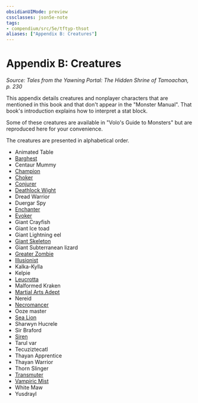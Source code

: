 ```yaml
---
obsidianUIMode: preview
cssclasses: json5e-note
tags:
- compendium/src/5e/tftyp-thsot
aliases: ["Appendix B: Creatures"]
---
```

# Appendix B: Creatures
*Source: Tales from the Yawning Portal: The Hidden Shrine of Tamoachan, p. 230* 

This appendix details creatures and nonplayer characters that are mentioned in this book and that don't appear in the "Monster Manual". That book's introduction explains how to interpret a stat block.

Some of these creatures are available in "Volo's Guide to Monsters" but are reproduced here for your convenience.

The creatures are presented in alphabetical order.

- Animated Table  
- [Barghest](/3-Mechanics/CLI/bestiary/fiend/barghest-mpmm.md)  
- Centaur Mummy  
- [Champion](/3-Mechanics/CLI/bestiary/humanoid/champion-mpmm.md)  
- [Choker](/3-Mechanics/CLI/bestiary/aberration/choker-mpmm.md)  
- [Conjurer](/3-Mechanics/CLI/bestiary/humanoid/conjurer-wizard-mpmm.md)  
- [Deathlock Wight](/3-Mechanics/CLI/bestiary/undead/deathlock-wight-mpmm.md)  
- Dread Warrior  
- Duergar Spy  
- [Enchanter](/3-Mechanics/CLI/bestiary/humanoid/enchanter-wizard-mpmm.md)  
- [Evoker](/3-Mechanics/CLI/bestiary/humanoid/evoker-wizard-mpmm.md)  
- Giant Crayfish  
- Giant Ice toad  
- Giant Lightning eel  
- [Giant Skeleton](/3-Mechanics/CLI/bestiary/undead/giant-skeleton-tftyp.md)  
- Giant Subterranean lizard  
- [Greater Zombie](/3-Mechanics/CLI/bestiary/undead/greater-zombie-tftyp.md)  
- [Illusionist](/3-Mechanics/CLI/bestiary/humanoid/illusionist-wizard-mpmm.md)  
- Kalka-Kylla  
- Kelpie  
- [Leucrotta](/3-Mechanics/CLI/bestiary/monstrosity/leucrotta-mpmm.md)  
- Malformed Kraken  
- [Martial Arts Adept](/3-Mechanics/CLI/bestiary/humanoid/martial-arts-adept-mpmm.md)  
- Nereid  
- [Necromancer](/3-Mechanics/CLI/bestiary/humanoid/necromancer-wizard-mpmm.md)  
- Ooze master  
- [Sea Lion](/3-Mechanics/CLI/bestiary/monstrosity/sea-lion-tftyp.md)  
- Sharwyn Hucrele  
- Sir Braford  
- [Siren](/3-Mechanics/CLI/bestiary/npc/siren-tftyp.md)  
- Tarul var  
- Tecuziztecatl  
- Thayan Apprentice  
- Thayan Warrior  
- Thorn Slinger  
- [Transmuter](/3-Mechanics/CLI/bestiary/humanoid/transmuter-wizard-mpmm.md)  
- [Vampiric Mist](/3-Mechanics/CLI/bestiary/undead/vampiric-mist-mpmm.md)  
- White Maw  
- Yusdrayl